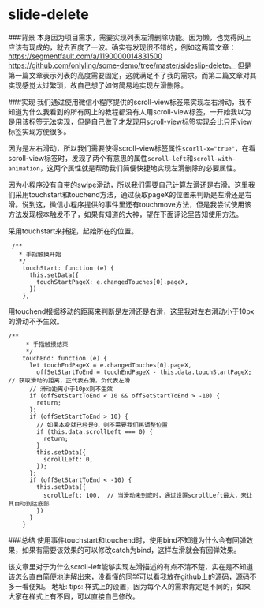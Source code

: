 # slide-delete
###背景
本身因为项目需求，需要实现列表左滑删除功能。因为懒，也觉得网上应该有现成的，就去百度了一波。确实有发现很不错的，例如这两篇文章：
https://segmentfault.com/a/1190000014831500
https://github.com/onlyling/some-demo/tree/master/sideslip-delete。
但是第一篇文章表示列表的高度需要固定，这就满足不了我的需求。而第二篇文章对其实现感觉太过繁琐，故自己想了如何简易地实现左滑删除。

###实现
我们通过使用微信小程序提供的scroll-view标签来实现左右滑动，我不知道为什么我看到的所有网上的教程都没有人用scroll-view标签，一开始我以为是用该标签无法实现，但是自己做了才发现用scroll-view标签实现会比只用view标签实现方便很多。

因为是左右滑动，所以我们需要使得scroll-view标签属性`scorll-x="true"`，在看scroll-view标签时，发现了两个有意思的属性`scroll-left`和`scroll-with-animation`，这两个属性就是帮助我们简便快捷地实现左滑删除的必要属性。

因为小程序没有自带的swipe滑动，所以我们需要自己计算左滑还是右滑。这里我们采用touchstart和touchend方法，通过获取pageX的位置来判断是左滑还是右滑。说到这，微信小程序提供的事件里还有touchmove方法，但是我尝试使用该方法发现根本触发不了，如果有知道的大神，望在下面评论里告知使用方法。

采用touchstart来捕捉，起始所在的位置。
```
 /**
   * 手指触摸开始
   */
    touchStart: function (e) {
      this.setData({
        touchStartPageX: e.changedTouches[0].pageX,
      })
    },
```
用touchend根据移动的距离来判断是左滑还是右滑，这里我对左右滑动小于10px的滑动不予生效。
```
/**
     * 手指触摸结束
     */
    touchEnd: function (e) {
      let touchEndPageX = e.changedTouches[0].pageX,
        offSetStartToEnd = touchEndPageX - this.data.touchStartPageX;  // 获取滑动的距离，正代表右滑，负代表左滑
      // 滑动距离小于10px则不生效
      if (offSetStartToEnd < 10 && offSetStartToEnd > -10) {
        return;
      };
      if (offSetStartToEnd > 10) {
        // 如果本身就已经是0，则不需要我们再调整位置
        if (this.data.scrollLeft === 0) {
          return;
        }
        this.setData({
          scrollLeft: 0,
        });
      };
      if (offSetStartToEnd < -10) {
        this.setData({
          scrollLeft: 100,  // 当滑动未到底时，通过设置scrollLeft最大，来让其自动到达底部
        })
      }
    }
```

###总结
使用事件touchstart和touchend时，使用bind不知道为什么会有回弹效果，如果有需要该效果的可以修改catch为bind，这样左滑就会有回弹效果。

该文章里对于为什么scroll-left能够实现左滑描述的有点不清不楚，实在是不知道该怎么直白简便地讲解出来，没看懂的同学可以看我放在github上的源码，源码不多一看便知。
地址: 
tips: 样式上的设置，因为每个人的需求肯定是不同的，如果大家在样式上有不同，可以直接自己修改。